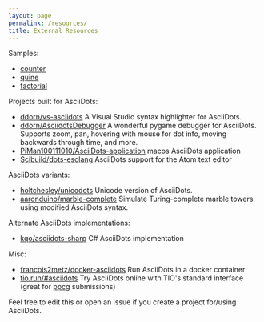 ```yaml
---
layout: page
permalink: /resources/
title: External Resources
---
```



Samples:
- [counter](http://ajanse.me/asciidots/demo/?code=%20%20%20%20%20%2F1%23-.%0A%20%20%20%20%20%7C%0A%20%20%20%2F-%2B-%24%23%5C%0A%20%20%20%7C%20%7C%20%20%20%7C%0A%20%20%5B%2B%5D%3C1%23-*%0A%20%20%20%7C%20%20%20%20%20%7C%0A%20%20%20%5C--%3C--%2F%0A%20%20%20%20%20%20%7C%0A%20%20%20%20%20%200%0A%20%20%20%20%20%20%23%0A%20%20%20%20%20%20%7C%0A%20%20%20%20%20%20.)
- [quine](http://ajanse.me/asciidots/demo/?code=(%24%27.-%2340-%24_a%23-%2336-%24_a%23-%2339-%24_a%23))
- [factorial](http://ajanse.me/asciidots/demo/?code=%20%2F---------*--~-%24%23-%26%0A%20%7C%20%2F--%3B---%5C%7C%20%5B!%5D-%5C%0A%20%7C%20*------%2B%2B--*%231%2F%0A%20%7C%20%7C%20%2F1%23%5C%20%7C%7C%0A%5B*%5D*%7B-%7D-*~%3C%2B*%3F%23-.%0A%20*-------%2B-%3C%2F%0A%20%5C-%230----%2F)


Projects built for AsciiDots:
- [ddorn/vs-asciidots](https://github.com/ddorn/vs-asciidots)
  A Visual Studio syntax highlighter for AsciiDots.
- [ddorn/AsciidotsDebugger](https://github.com/ddorn/AsciidotsDebugger)
  A wonderful pygame debugger for AsciiDots. Supports zoom, pan, hovering with mouse for dot info, moving backwards through time, and more.
- [PiMan100111010/AsciiDots-application](https://github.com/PiMan100111010/AsciiDots-application)
  macos AsciiDots application
- [Scibuild/dots-esolang](https://github.com/Scibuild/dots-esolang)
  AsciiDots support for the Atom text editor

AsciiDots variants:
- [holtchesley/unicodots](https://github.com/holtchesley/unicodots)
  Unicode version of AsciiDots.
- [aaronduino/marble-complete](https://github.com/aaronduino/marble-complete)
  Simulate Turing-complete marble towers using modified AsciiDots syntax.

Alternate AsciiDots implementations:
- [kqo/asciidots-sharp](https://github.com/kqo/asciidots-sharp)
  C# AsciiDots implementation

Misc:
- [francois2metz/docker-asciidots](https://github.com/francois2metz/docker-asciidots)
  Run AsciiDots in a docker container
- [tio.run/#asciidots](https://tio.run/#asciidots)
  Try AsciiDots online with TIO's standard interface (great for [ppcg](https://codegolf.stackexchange.com/) submissions)

Feel free to edit this or open an issue if you create a project for/using AsciiDots.

